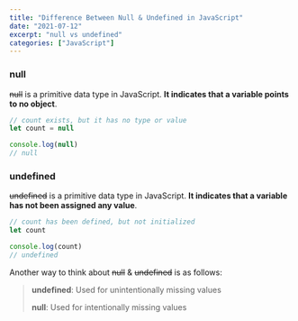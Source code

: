 ```yaml
---
title: "Difference Between Null & Undefined in JavaScript"
date: "2021-07-12"
excerpt: "null vs undefined"
categories: ["JavaScript"]
---
```


### null

~~null~~ is a primitive data type in JavaScript. **It indicates that a variable points to no object**.

```js
// count exists, but it has no type or value
let count = null

console.log(null)
// null
```

### undefined

~~undefined~~ is a primitive data type in JavaScript. **It indicates that a variable has not been assigned any value**.

```js
// count has been defined, but not initialized
let count

console.log(count)
// undefined
```

Another way to think about ~~null~~ & ~~undefined~~ is as follows:

> **undefined**: Used for unintentionally missing values
>
> **null**: Used for intentionally missing values
